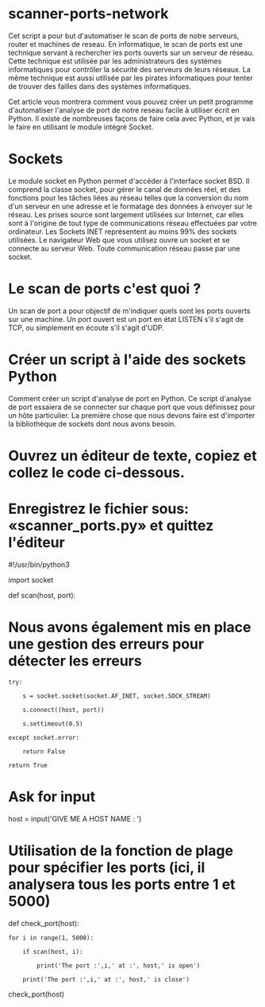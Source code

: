 # scanner-ports-network
Cet script a pour but d'automatiser le scan de ports de notre serveurs, router et machines de reseau.
En informatique, le scan de ports est une technique servant à rechercher les ports ouverts sur un serveur de réseau.
Cette technique est utilisée par les administrateurs des systèmes informatiques pour contrôler la sécurité des serveurs de leurs réseaux. La même technique est aussi utilisée par les pirates informatiques pour tenter de trouver des failles dans des systèmes informatiques.

Cet article vous montrera comment vous pouvez créer un petit programme d'automatiser l'analyse de port de notre reseau facile à utiliser écrit en Python. Il existe de nombreuses façons de faire cela avec Python, et je vais le faire en utilisant le module intégré Socket.

# Sockets

Le module socket en Python permet d'accéder à l'interface socket BSD. Il comprend la classe socket, pour gérer le canal de données réel, et des fonctions pour les tâches liées au réseau telles que la conversion du nom d'un serveur en une adresse et le formatage des données à envoyer sur le réseau.
Les prises source sont largement utilisées sur Internet, car elles sont à l'origine de tout type de communications réseau effectuées par votre ordinateur.
Les Sockets INET représentent au moins 99% des sockets utilisées. Le navigateur Web que vous utilisez ouvre un socket et se connecte au serveur Web.
Toute communication réseau passe par une socket.
# Le scan de ports c'est quoi ?

Un scan de port a pour objectif de m'indiquer quels sont les ports ouverts sur une machine. Un port ouvert est un port en état LISTEN s'il s'agit de TCP, ou simplement en écoute s'il s'agit d'UDP.

# Créer un script à l'aide des sockets Python

Comment créer un script d'analyse de port en Python.
Ce script d'analyse de port essaiera de se connecter sur chaque port que vous définissez pour un hôte particulier. La première chose que nous devons faire est d'importer la bibliothèque de sockets dont nous avons besoin.

# Ouvrez un éditeur de texte, copiez et collez le code ci-dessous.
# Enregistrez le fichier sous: «scanner_ports.py» et quittez l'éditeur
  
  #!/usr/bin/python3

  import socket

def scan(host, port):

# Nous avons également mis en place une gestion des erreurs pour détecter les erreurs

    try:
    
        s = socket.socket(socket.AF_INET, socket.SOCK_STREAM)
        
        s.connect((host, port))
        
        s.settimeout(0.5)
        
    except socket.error:
    
        return False
        
    return True
    
# Ask for input

host = input('GIVE ME A HOST NAME : ')

# Utilisation de la fonction de plage pour spécifier les ports (ici, il analysera tous les ports entre 1 et 5000)


def check_port(host):

    for i in range(1, 5000):
    
        if scan(host, i):
        
            print('The port :',i,' at :', host,' is open')
            
        print('The port :',i,' at :', host,' is close')
        

check_port(host)

    
    
